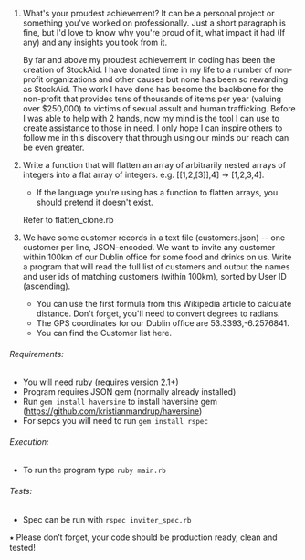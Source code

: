 1. What's your proudest achievement? It can be a personal project or something you've worked on professionally. Just a short paragraph is fine, but I'd love to know why you're proud of it, what impact it had (If any) and any insights you took from it.

    By far and above my proudest achievement in coding has been the creation of StockAid. I have donated time in my life to a number of non-profit organizations and other causes but none has been so rewarding as StockAid. The work I have done has become the backbone for the non-profit that provides tens of thousands of items per year (valuing over $250,000) to victims of sexual assult and human trafficking. Before I was able to help with 2 hands, now my mind is the tool I can use to create assistance to those in need. I only hope I can inspire others to follow me in this discovery that through using our minds our reach can be even greater.


2. Write a function that will flatten an array of arbitrarily nested arrays of integers into a flat array of integers. e.g. [[1,2,[3]],4] → [1,2,3,4].
    - If the language you're using has a function to flatten arrays, you should pretend it doesn't exist.

    Refer to flatten_clone.rb


3. We have some customer records in a text file (customers.json) -- one customer per line, JSON-encoded. We want to invite any customer within 100km of our Dublin office for some food and drinks on us. Write a program that will read the full list of customers and output the names and user ids of matching customers (within 100km), sorted by User ID (ascending).
    - You can use the first formula from this Wikipedia article to calculate distance. Don't forget,  you'll need to convert degrees to radians.
    - The GPS coordinates for our Dublin office are 53.3393,-6.2576841.
    - You can find the Customer list here.

###### Requirements:
- You will need ruby (requires version 2.1+)
- Program requires JSON gem (normally already installed)
- Run `gem install haversine` to install haversine gem (https://github.com/kristianmandrup/haversine)
- For sepcs you will need to run `gem install rspec`

###### Execution:
- To run the program type `ruby main.rb`

###### Tests:
- Spec can be run with `rspec inviter_spec.rb`



⭑ Please don’t forget, your code should be production ready, clean and tested!
